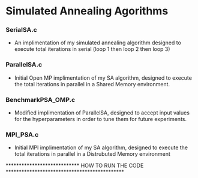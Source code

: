 # Simulated Annealing Agorithms

### SerialSA.c 
- An implimentation of my simulated annealing algorithm designed to execute total iterations in serial (loop 1 then loop 2 then loop 3)

### ParallelSA.c 
- Initial Open MP implimentation of my SA algorithm, designed to execute the total iterations in parallel in a Shared Memory environment.

### BenchmarkPSA_OMP.c 
- Modified implimentation of ParallelSA, designed to accept input values for the hyperparameters in order to tune them for future experiments.

### MPI_PSA.c 
- Initial MPI implimentation of my SA algorithm, designed to execute the total iterations in parallel in a Distrubuted Memory environment

**************************** HOW TO RUN THE CODE *********************************************
